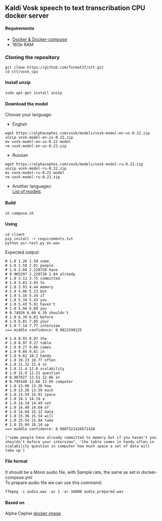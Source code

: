 ## Kaldi Vosk speech to text transcribation CPU docker server
#### Requirements
* [Docker & Docker-compose](https://github.com/format37/docker_sample)
* 16Gb RAM
### Cloning the repository
```
git clone https://github.com/format37/stt.git
cd stt/vosk_cpu
```
#### Install unzip
```
sudo apt-get install unzip
```
#### Download the model
Choose your language:  
* English
```
wget https://alphacephei.com/vosk/models/vosk-model-en-us-0.22.zip
unzip vosk-model-en-us-0.22.zip
mv vosk-model-en-us-0.22 model
rm vosk-model-en-us-0.22.zip
```
* Russian
```
wget https://alphacephei.com/vosk/models/vosk-model-ru-0.22.zip
unzip vosk-model-ru-0.22.zip
mv vosk-model-ru-0.22 model
rm vosk-model-ru-0.22.zip
```
* Another languages:  
[List of models](https://alphacephei.com/vosk/models)
#### Build
```
sh compose.sh
```
#### Using
```
cd client
pip install -r requirements.txt
python asr-test.py en.wav
```
Expected output:
```
# 1.0 1.26 1.59 some
# 1.0 1.59 2.01 people
# 1.0 2.04 2.220728 have
# 0.965297 2.220728 2.64 already
# 1.0 3.12 3.75 committed
# 1.0 3.81 3.93 to
# 1.0 3.93 4.44 memory
# 1.0 4.86 5.13 but
# 1.0 5.16 5.34 if
# 1.0 5.34 5.43 you
# 1.0 5.43 5.91 haven't
# 1.0 5.94 6.09 you
# 0.74926 6.09 6.39 shouldn't
# 1.0 6.39 6.81 before
# 1.0 6.81 7.05 your
# 1.0 7.14 7.77 interview
=== middle confidence: 0.9821598125 

# 1.0 8.91 8.97 the
# 1.0 8.97 9.27 table
# 1.0 9.27 9.66 comes
# 1.0 9.66 9.81 in
# 1.0 9.81 10.2 handy
# 1.0 10.23 10.77 often
# 1.0 11.22 11.4 in
# 1.0 11.4 12.0 scalability
# 1.0 12.0 12.51 question
# 0.967827 12.51 12.66 in
# 0.795548 12.66 13.05 computer
# 1.0 13.08 13.26 how
# 1.0 13.26 13.59 much
# 1.0 13.59 14.01 space
# 1.0 14.1 14.19 a
# 1.0 14.19 14.49 set
# 1.0 14.49 14.64 of
# 1.0 14.64 15.12 data
# 1.0 15.36 15.54 will
# 1.0 15.54 15.84 take
# 1.0 15.84 16.14 up
=== middle confidence: 0.9887321428571428 

["some people have already committed to memory but if you haven't you shouldn't before your interview", 'the table comes in handy often in scalability question in computer how much space a set of data will take up']
```
#### File format
It should be a Mono audio file, with Sample rate, the same as set in docker-compose.yml  
To prepare audio file we can use this command:
```
ffmpeg -i audio.wav -ac 1 -ar 16000 audio_prepared.wav
```
#### Based on
Alpha Cephei [docker image](https://hub.docker.com/r/alphacep/kaldi-ru)
